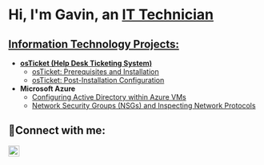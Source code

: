 <h1>Hi, I'm Gavin, an <a href="https://linkedin.com/in/gavin-mcalexander">IT Technician</h1>

<h2> Information Technology Projects:</h2>

- <b>osTicket (Help Desk Ticketing System)</b>
  - [osTicket: Prerequisites and Installation](https://github.com/gavininspace/osticket-prereqs)
  - [osTicket: Post-Installation Configuration](https://github.com/gavininspace/post-install-config)
- <b>Microsoft Azure</b>
  - [Configuring Active Directory within Azure VMs](https://github.com/gavininspace/configure-ad)
  - [Network Security Groups (NSGs) and Inspecting Network Protocols](https://github.com/gavininspace/azure-network-protocols)

<h2>🤳Connect with me:</h2>

[<img align="left" alt="Josh | LinkedIn" width="22px" src="https://cdn.jsdelivr.net/npm/simple-icons@v3/icons/linkedin.svg" />][linkedin]

[linkedin]: https://linkedin.com/in/gavin-mcalexander
